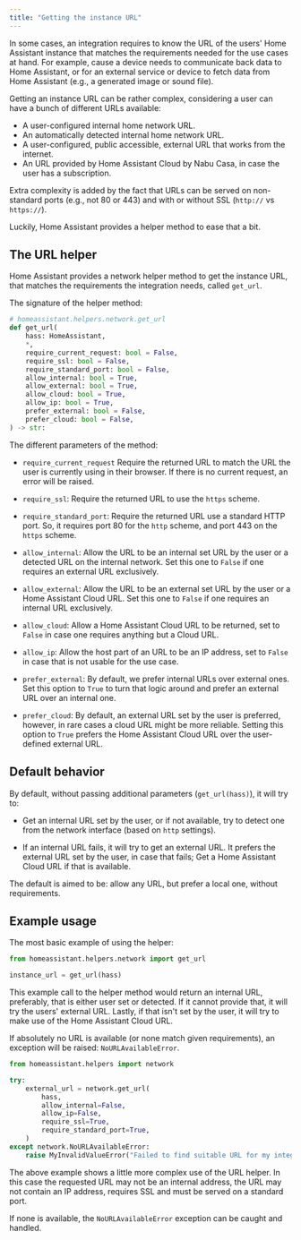 ```yaml
---
title: "Getting the instance URL"
---
```


In some cases, an integration requires to know the URL of the users' Home
Assistant instance that matches the requirements needed for the use cases at
hand. For example, cause a device needs to communicate back data to Home
Assistant, or for an external service or device to fetch data from Home
Assistant (e.g., a generated image or sound file).

Getting an instance URL can be rather complex, considering a user can have a
bunch of different URLs available:

- A user-configured internal home network URL.
- An automatically detected internal home network URL.
- A user-configured, public accessible, external URL that works from the internet.
- An URL provided by Home Assistant Cloud by Nabu Casa, in case the user has a subscription.

Extra complexity is added by the fact that URLs can be served on non-standard ports
(e.g., not 80 or 443) and with or without SSL (`http://` vs `https://`).

Luckily, Home Assistant provides a helper method to ease that a bit.

## The URL helper

Home Assistant provides a network helper method to get the instance URL,
that matches the requirements the integration needs, called `get_url`.

The signature of the helper method:

```py
# homeassistant.helpers.network.get_url
def get_url(
    hass: HomeAssistant,
    *,
    require_current_request: bool = False,
    require_ssl: bool = False,
    require_standard_port: bool = False,
    allow_internal: bool = True,
    allow_external: bool = True,
    allow_cloud: bool = True,
    allow_ip: bool = True,
    prefer_external: bool = False,
    prefer_cloud: bool = False,
) -> str:
```

The different parameters of the method:

- `require_current_request`
  Require the returned URL to match the URL the user is currently using
  in their browser. If there is no current request, an error will be raised.

- `require_ssl`:
  Require the returned URL to use the `https` scheme.

- `require_standard_port`:
  Require the returned URL use a standard HTTP port. So, it requires port 80
  for the `http` scheme, and port 443 on the `https` scheme.

- `allow_internal`:
  Allow the URL to be an internal set URL by the user or a detected URL on the
  internal network. Set this one to `False` if one requires an external URL
  exclusively.

- `allow_external`:
  Allow the URL to be an external set URL by the user or a Home Assistant Cloud
  URL. Set this one to `False` if one requires an internal URL exclusively.

- `allow_cloud`:
  Allow a Home Assistant Cloud URL to be returned, set to `False` in case one
  requires anything but a Cloud URL.

- `allow_ip`:
  Allow the host part of an URL to be an IP address, set to `False` in case
  that is not usable for the use case.

- `prefer_external`:
  By default, we prefer internal URLs over external ones. Set this option to
  `True` to turn that logic around and prefer an external URL over
  an internal one.

- `prefer_cloud`:
  By default, an external URL set by the user is preferred, however, in rare
  cases a cloud URL might be more reliable. Setting this option to `True`
  prefers the Home Assistant Cloud URL over the user-defined external URL.

## Default behavior

By default, without passing additional parameters (`get_url(hass)`),
it will try to:

- Get an internal URL set by the user, or if not available, try to detect one
  from the network interface (based on `http` settings).

- If an internal URL fails, it will try to get an external URL. It prefers the
  external URL set by the user, in case that fails; Get a Home Assistant Cloud
  URL if that is available.

The default is aimed to be: allow any URL, but prefer a local one,
without requirements.

## Example usage

The most basic example of using the helper:

```py
from homeassistant.helpers.network import get_url

instance_url = get_url(hass)
```

This example call to the helper method would return an internal URL, preferably,
that is either user set or detected. If it cannot provide that, it will try
the users' external URL. Lastly, if that isn't set by the user, it will try to
make use of the Home Assistant Cloud URL.

If absolutely no URL is available (or none match given requirements),
an exception will be raised: `NoURLAvailableError`.

```py
from homeassistant.helpers import network

try:
    external_url = network.get_url(
        hass,
        allow_internal=False,
        allow_ip=False,
        require_ssl=True,
        require_standard_port=True,
    )
except network.NoURLAvailableError:
    raise MyInvalidValueError("Failed to find suitable URL for my integration")
```

The above example shows a little more complex use of the URL helper. In this case
the requested URL may not be an internal address, the URL may not contain an
IP address, requires SSL and must be served on a standard port.

If none is available, the `NoURLAvailableError` exception can be caught and
handled.
